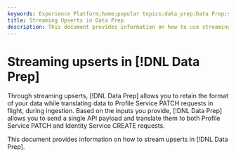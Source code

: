 ```yaml
---
keywords: Experience Platform;home;popular topics;data prep;Data Prep;streaming;upsert;streaming upsert
title: Streaming Upserts in Data Prep
description: This document provides information on how to use streaming upserts in Data Prep.
---
```

# Streaming upserts in [!DNL Data Prep]

Through streaming upserts, [!DNL Data Prep] allows you to retain the format of your data while translating data to Profile Service PATCH requests in flight, during ingestion. Based on the inputs you provide, [!DNL Data Prep] allows you to send a single API payload and translate them to both Profile Service PATCH and Identity Service CREATE requests. 

This document provides information on how to stream upserts in [!DNL Data Prep].

<!--
The goal of Streaming Upserts support in Data Prep is to extend this functionality by allowing customers to retain their data formats as-is and translate that data format to Profile Patch requests in flight during ingestion and eventually to CDC when CDC is available. Data Prep will support receiving a single payload API from customers and translate them to Profile Patch requests and Identity Create requests based on the inputs given. This effort does not change any other existing behavior of Profile Patch requests or other ingestion processes. All other considerations and limitations will remain as is and will be addressed as part of the CDC integration or other initiatives.
-->

